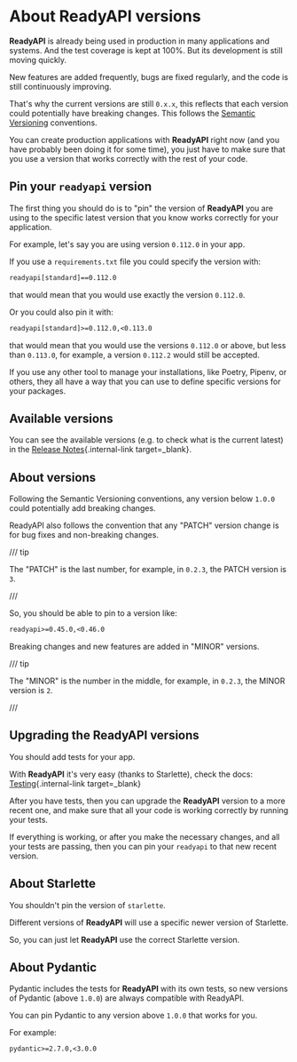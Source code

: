 # About ReadyAPI versions

**ReadyAPI** is already being used in production in many applications and systems. And the test coverage is kept at 100%. But its development is still moving quickly.

New features are added frequently, bugs are fixed regularly, and the code is still continuously improving.

That's why the current versions are still `0.x.x`, this reflects that each version could potentially have breaking changes. This follows the <a href="https://semver.org/" class="external-link" target="_blank">Semantic Versioning</a> conventions.

You can create production applications with **ReadyAPI** right now (and you have probably been doing it for some time), you just have to make sure that you use a version that works correctly with the rest of your code.

## Pin your `readyapi` version

The first thing you should do is to "pin" the version of **ReadyAPI** you are using to the specific latest version that you know works correctly for your application.

For example, let's say you are using version `0.112.0` in your app.

If you use a `requirements.txt` file you could specify the version with:

```txt
readyapi[standard]==0.112.0
```

that would mean that you would use exactly the version `0.112.0`.

Or you could also pin it with:

```txt
readyapi[standard]>=0.112.0,<0.113.0
```

that would mean that you would use the versions `0.112.0` or above, but less than `0.113.0`, for example, a version `0.112.2` would still be accepted.

If you use any other tool to manage your installations, like Poetry, Pipenv, or others, they all have a way that you can use to define specific versions for your packages.

## Available versions

You can see the available versions (e.g. to check what is the current latest) in the [Release Notes](../release-notes.md){.internal-link target=_blank}.

## About versions

Following the Semantic Versioning conventions, any version below `1.0.0` could potentially add breaking changes.

ReadyAPI also follows the convention that any "PATCH" version change is for bug fixes and non-breaking changes.

/// tip

The "PATCH" is the last number, for example, in `0.2.3`, the PATCH version is `3`.

///

So, you should be able to pin to a version like:

```txt
readyapi>=0.45.0,<0.46.0
```

Breaking changes and new features are added in "MINOR" versions.

/// tip

The "MINOR" is the number in the middle, for example, in `0.2.3`, the MINOR version is `2`.

///

## Upgrading the ReadyAPI versions

You should add tests for your app.

With **ReadyAPI** it's very easy (thanks to Starlette), check the docs: [Testing](../tutorial/testing.md){.internal-link target=_blank}

After you have tests, then you can upgrade the **ReadyAPI** version to a more recent one, and make sure that all your code is working correctly by running your tests.

If everything is working, or after you make the necessary changes, and all your tests are passing, then you can pin your `readyapi` to that new recent version.

## About Starlette

You shouldn't pin the version of `starlette`.

Different versions of **ReadyAPI** will use a specific newer version of Starlette.

So, you can just let **ReadyAPI** use the correct Starlette version.

## About Pydantic

Pydantic includes the tests for **ReadyAPI** with its own tests, so new versions of Pydantic (above `1.0.0`) are always compatible with ReadyAPI.

You can pin Pydantic to any version above `1.0.0` that works for you.

For example:

```txt
pydantic>=2.7.0,<3.0.0
```
